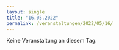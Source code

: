 ```yaml
---
layout: single
title: "16.05.2022"
permalink: /veranstaltungen/2022/05/16/
---
```


Keine Veranstaltung an diesem Tag.
